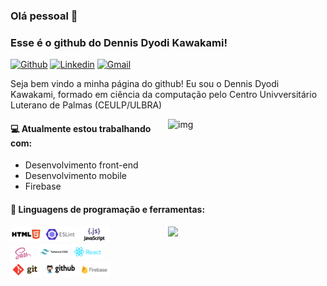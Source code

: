### Olá pessoal 👋 
### Esse é o github do Dennis Dyodi Kawakami!

[![Github](https://img.shields.io/badge/-Github-000?style=flat&logo=Github&logoColor=white)](https://github.com/dennisdk94)
[![Linkedin](https://img.shields.io/badge/-LinkedIn-blue?style=flat&logo=Linkedin&logoColor=white)](https://www.linkedin.com/in/dennis-kawakami/)
[![Gmail](https://img.shields.io/badge/-Gmail-c14438?style=flat&logo=Gmail&logoColor=white)](mailto:denniskawakamai@gmail.com)

Seja bem vindo a minha página do github! Eu sou o Dennis Dyodi Kawakami, formado em ciência da computação pelo Centro Univversitário Luterano de Palmas (CEULP/ULBRA)

<img align="right" alt="img" src="https://media.giphy.com/media/ZVik7pBtu9dNS/giphy.gif" width="50%" height="auto" />


#### 💻 Atualmente estou trabalhando com: 
- Desenvolvimento front-end 
- Desenvolvimento mobile 
- Firebase


#### 🚀 Linguagens de programação e ferramentas: 
<p>
	<img width="50%" align="right" src="https://github-readme-stats.vercel.app/api?username=dennisdk94&show_icons=true&hide_border=true" />

<code><img width="10%" src="https://github.com/dennisdk94/dennisdk94/blob/main/w3_html5-ar21.svg"></code>
<code><img width="10%" src="https://github.com/dennisdk94/dennisdk94/blob/main/eslint-ar21.svg"></code>
<code><img width="10%" src="https://github.com/dennisdk94/dennisdk94/blob/main/javascript-ar21.svg"></code>
<br />
<code><img width="8%" src="https://github.com/dennisdk94/dennisdk94/blob/main/sass-lang-ar21.svg"></code>
<code><img width="10%" src="https://github.com/dennisdk94/dennisdk94/blob/main/tailwindcss-ar21.svg"></code>
<code><img width="10%" src="https://github.com/dennisdk94/dennisdk94/blob/main/reactjs-ar21.svg"></code>
<br />
<code><img width="10%" src="https://github.com/dennisdk94/dennisdk94/blob/main/git-scm-ar21.svg"></code>
<code><img width="10%" src="https://github.com/dennisdk94/dennisdk94/blob/main/github-ar21.svg"></code>
<code><img width="10%" src="https://github.com/dennisdk94/dennisdk94/blob/main/firebase-ar21.svg"></code>
<br />

</p>
